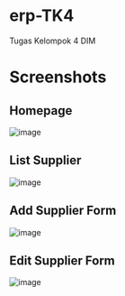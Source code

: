 # erp-TK4
Tugas Kelompok 4 DIM

# Screenshots
## Homepage
![image](https://user-images.githubusercontent.com/22615270/216749668-9e04d796-cbe2-450d-992a-a7c6edc2954f.png)

## List Supplier
![image](https://user-images.githubusercontent.com/22615270/216749662-dac8b47f-b6de-43bf-a724-17fb2e3760e8.png)

## Add Supplier Form
![image](https://user-images.githubusercontent.com/22615270/216749632-4419287c-cd88-4a8f-9cbf-2ea861e72770.png)

## Edit Supplier Form
![image](https://user-images.githubusercontent.com/22615270/216749688-319917c1-c7d8-413f-b14f-ab0751f4c4b3.png)
